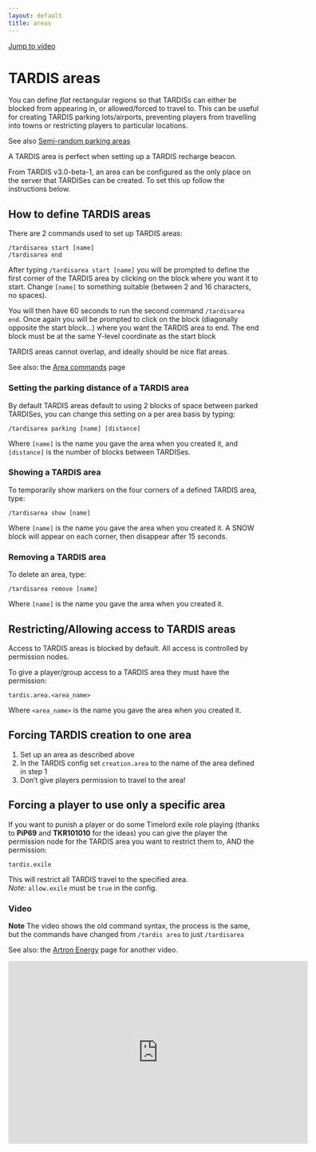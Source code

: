 ```yaml
---
layout: default
title: areas
---
```


[Jump to video](#video)

# TARDIS areas

You can define _flat_ rectangular regions so that TARDISs can either be blocked from appearing in, or allowed/forced to
travel to. This can be useful for creating TARDIS parking lots/airports, preventing players from travelling into towns
or restricting players to particular locations.

See also [Semi-random parking areas](area-commands#semi-random-parking-areas)

A TARDIS area is perfect when setting up a TARDIS recharge beacon.

From TARDIS v3.0-beta-1, an area can be configured as the only place on the server that TARDISes can be created. To set
this up follow the instructions below.

## How to define TARDIS areas

There are 2 commands used to set up TARDIS areas:

    /tardisarea start [name]
    /tardisarea end

After typing `/tardisarea start [name]` you will be prompted to define the first corner of the TARDIS area by clicking
on the block where you want it to start. Change `[name]` to something suitable (between 2 and 16 characters, no spaces).

You will then have 60 seconds to run the second command `/tardisarea end`. Once again you will be prompted to click on
the block (diagonally opposite the start block...) where you want the TARDIS area to end. The end block must be at the
same Y-level coordinate as the start block

TARDIS areas cannot overlap, and ideally should be nice flat areas.

See also: the [Area commands](area-commands) page

### Setting the parking distance of a TARDIS area

By default TARDIS areas default to using 2 blocks of space between parked TARDISes, you can change this setting on a per
area basis by typing:

    /tardisarea parking [name] [distance]

Where `[name]` is the name you gave the area when you created it, and `[distance]` is the number of blocks between
TARDISes.

### Showing a TARDIS area

To temporarily show markers on the four corners of a defined TARDIS area, type:

    /tardisarea show [name]

Where `[name]` is the name you gave the area when you created it. A SNOW block will appear on each corner, then
disappear after 15 seconds.

### Removing a TARDIS area

To delete an area, type:

    /tardisarea remove [name]

Where `[name]` is the name you gave the area when you created it.

## Restricting/Allowing access to TARDIS areas

Access to TARDIS areas is blocked by default. All access is controlled by permission nodes.

To give a player/group access to a TARDIS area they must have the permission:

    tardis.area.<area_name>

Where `<area_name>` is the name you gave the area when you created it.

## Forcing TARDIS creation to one area

1. Set up an area as described above
2. In the TARDIS config set `creation.area` to the name of the area defined in step 1
3. Don’t give players permission to travel to the area!

## Forcing a player to use only a specific area

If you want to punish a player or do some Timelord exile role playing (thanks to **PiP69** and **TKR101010** for the
ideas) you can give the player the permission node for the TARDIS area you want to restrict them to, AND the permission:

    tardis.exile

This will restrict all TARDIS travel to the specified area.  
_Note:_ `allow.exile` must be `true` in the config.

### Video

**Note** The video shows the old command syntax, the process is the same, but the commands have changed
from `/tardis area` to just `/tardisarea`

See also: the [Artron Energy](artron-energy#video) page for another video.

<iframe src="https://player.vimeo.com/video/52724961" width="600" height="366" frameborder="0" webkitallowfullscreen mozallowfullscreen allowfullscreen></iframe>
